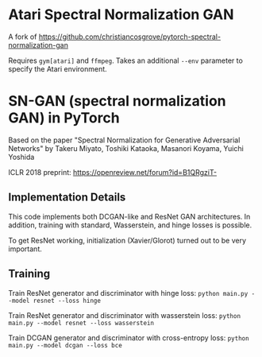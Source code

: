 # Atari Spectral Normalization GAN

A fork of https://github.com/christiancosgrove/pytorch-spectral-normalization-gan

Requires `gym[atari]` and `ffmpeg`.
Takes an additional `--env` parameter to specify the Atari environment.

# SN-GAN (spectral normalization GAN) in PyTorch
Based on the paper "Spectral Normalization for Generative Adversarial Networks" by Takeru Miyato, Toshiki Kataoka, Masanori Koyama, Yuichi Yoshida

ICLR 2018 preprint:
https://openreview.net/forum?id=B1QRgziT-

## Implementation Details
This code implements both DCGAN-like and ResNet GAN architectures. In addition, training with standard, Wasserstein, and hinge losses is possible.

To get ResNet working, initialization (Xavier/Glorot) turned out to be very important.

## Training
Train ResNet generator and discriminator with hinge loss: `python main.py --model resnet --loss hinge`

Train ResNet generator and discriminator with wasserstein loss: `python main.py --model resnet --loss wasserstein`

Train DCGAN generator and discriminator with cross-entropy loss: `python main.py --model dcgan --loss bce`
